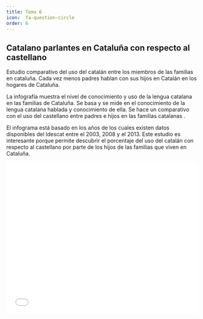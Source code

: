 ```yaml
---
title: Tema 6
icon:  fa-question-circle
order: 6
---
```

## Catalano parlantes en Cataluña con respecto al castellano

Estudio comparativo del uso del catalán entre los miembros de las familias en cataluña. Cada vez menos padres hablan con sus hijos en Catalán en los hogares de Cataluña.

La infografía muestra el nivel de conocimiento y uso de la lengua catalana en las familias de Cataluña. Se basa y se mide en el conocimiento de la lengua catalana hablada y conocimiento de ella. Se hace un comparativo con el uso del castellano entre padres e hijos en las familias catalanas .

El infograma está basado en los años de los cuales existen datos disponibles del Idescat entre el 2003, 2008 y el 2013. Este estudio es interesante porque permite descubrir el porcentaje del uso del catalán con respecto al castellano por parte de los hijos de las familias que viven en Cataluña.




<iframe id="datawrapper-chart-OlC9b" src="//datawrapper.dwcdn.net/OlC9b/1/" scrolling="no" frameborder="0" allowtransparency="true" style="width: 0; min-width: 100% !important;" height="400"></iframe><script type="text/javascript">if("undefined"==typeof window.datawrapper)window.datawrapper={};window.datawrapper["OlC9b"]={},window.datawrapper["OlC9b"].embedDeltas={"100":762,"200":532,"300":471,"400":427,"500":400,"700":400,"800":383,"900":356,"1000":356},window.datawrapper["OlC9b"].iframe=document.getElementById("datawrapper-chart-OlC9b"),window.datawrapper["OlC9b"].iframe.style.height=window.datawrapper["OlC9b"].embedDeltas[Math.min(1e3,Math.max(100*Math.floor(window.datawrapper["OlC9b"].iframe.offsetWidth/100),100))]+"px",window.addEventListener("message",function(a){if("undefined"!=typeof a.data["datawrapper-height"])for(var b in a.data["datawrapper-height"])if("OlC9b"==b)window.datawrapper["OlC9b"].iframe.style.height=a.data["datawrapper-height"][b]+"px"});</script>

